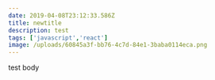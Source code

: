 ```yaml
---
date: 2019-04-08T23:12:33.586Z
title: newtitle
description: test
tags: ['javascript','react']
image: /uploads/60845a3f-bb76-4c7d-84e1-3baba0114eca.png
---
```

test body
